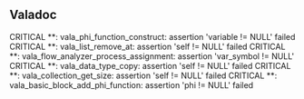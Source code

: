 ﻿## Valadoc
CRITICAL **: vala_phi_function_construct: assertion 'variable != NULL' failed
CRITICAL **: vala_list_remove_at: assertion 'self != NULL' failed
CRITICAL **: vala_flow_analyzer_process_assignment: assertion 'var_symbol != NULL' 
CRITICAL **: vala_data_type_copy: assertion 'self != NULL' failed
CRITICAL **: vala_collection_get_size: assertion 'self != NULL' failed
CRITICAL **: vala_basic_block_add_phi_function: assertion 'phi != NULL' failed